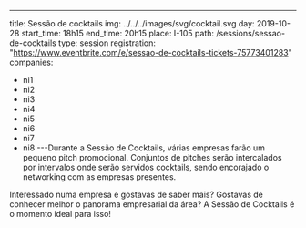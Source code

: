 ---
title: Sessão de cocktails
img: ../../../images/svg/cocktail.svg
day: 2019-10-28
start_time: 18h15
end_time: 20h15
place: I-105
path: /sessions/sessao-de-cocktails
type: session
registration: "https://www.eventbrite.com/e/sessao-de-cocktails-tickets-75773401283"
companies:
  - ni1
  - ni2
  - ni3
  - ni4
  - ni5
  - ni6
  - ni7
  - ni8
---Durante a Sessão de Cocktails, várias empresas farão um pequeno pitch promocional. Conjuntos de pitches serão intercalados por intervalos onde serão servidos cocktails, sendo encorajado o networking com as empresas presentes.

Interessado numa empresa e gostavas de saber mais? Gostavas de conhecer melhor o panorama empresarial da área? A Sessão de Cocktails é o momento ideal para isso!
